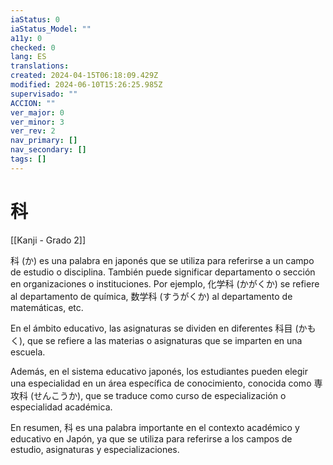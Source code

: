 ```yaml
---
iaStatus: 0
iaStatus_Model: ""
a11y: 0
checked: 0
lang: ES
translations: 
created: 2024-04-15T06:18:09.429Z
modified: 2024-06-10T15:26:25.985Z
supervisado: ""
ACCION: ""
ver_major: 0
ver_minor: 3
ver_rev: 2
nav_primary: []
nav_secondary: []
tags: []
---
```

# 科

[[Kanji - Grado 2]]

科 (か) es una palabra en japonés que se utiliza para referirse a un campo de estudio o disciplina. También puede significar departamento o sección en organizaciones o instituciones. Por ejemplo, 化学科 (かがくか) se refiere al departamento de química, 数学科 (すうがくか) al departamento de matemáticas, etc.

En el ámbito educativo, las asignaturas se dividen en diferentes 科目 (かもく), que se refiere a las materias o asignaturas que se imparten en una escuela.

Además, en el sistema educativo japonés, los estudiantes pueden elegir una especialidad en un área específica de conocimiento, conocida como 専攻科 (せんこうか), que se traduce como curso de especialización o especialidad académica.

En resumen, 科 es una palabra importante en el contexto académico y educativo en Japón, ya que se utiliza para referirse a los campos de estudio, asignaturas y especializaciones.
